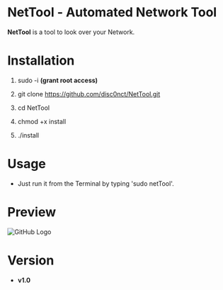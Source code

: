 # NetTool - Automated Network Tool
**NetTool** is a tool to look over your Network.

# Installation 
 
1. sudo -i **(grant root access)**

1. git clone https://github.com/disc0nct/NetTool.git
 
1. cd NetTool
 
1. chmod +x install

1. ./install
 
# Usage

- Just run it from the Terminal by typing 'sudo netTool'.

# Preview 

![GitHub Logo](https://i.imgur.com/mnKaRYH.png)

# Version 
* **v1.0**
